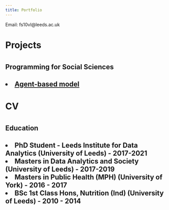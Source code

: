 ```yaml
---
title: Portfolio
---
```

<p>Email: fs10vl@leeds.ac.uk</p>

<h1>Projects<h1>
<h2>Programming for Social Sciences<h2>
 <li><a href="https://github.com/VickiJenneson/Agent-based-model">Agent-based model</a></li>
 
 <h1>CV<h1>
 <h2>Education<h2>
 <li>PhD Student - Leeds Institute for Data Analytics (University of Leeds) - 2017-2021</li>
 <li>Masters in Data Analytics and Society (University of Leeds) - 2017-2019</li>
 <li>Masters in Public Health (MPH) (University of York) - 2016 - 2017</li>
 <li>BSc 1st Class Hons, Nutrition (Ind) (University of Leeds) - 2010 - 2014</li>
